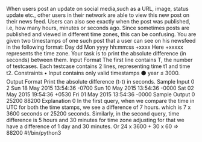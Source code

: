 ﻿

When users post an update on social media,such as a URL, image, status update etc., other users in their network are able to view this new post on their news feed. Users can also see exactly when the post was published, i.e, how many hours, minutes or seconds ago.
Since sometimes posts are published and viewed in different time zones, this can be confusing. You are given two timestamps of one such post that a user can see on his newsfeed in the following format:
Day dd Mon yyyy hh:mm:ss +xxxx
Here +xxxxx represents the time zone. Your task is to print the absolute difference (in seconds) between them.
Input Format
The first line contains T, the number of testcases.
Each testcase contains 2 lines, representing time t1 and time t2.
Constraints
• Input contains only valid timestamps
⚫ year ≤ 3000.
Output Format
Print the absolute difference (t-t) in seconds.
Sample Input 0
2
Sun 18 May 2015 13:54:36 -0700 Sun 10 May 2015 13:54:36 -0000 Sat 02 May 2015 19:54:36 +0530 Fri 01 May 2015 13:54:36 -0000
Sample Output 0
25200 88200
Explanation 0
In the first query, when we compare the time in UTC for both the time stamps, we see a difference of 7 hours. which is 7 x 3600 seconds or 25200 seconds.
Similarly, in the second query, time difference is 5 hours and 30 minutes for time zone adjusting for that we have a difference of 1 day and 30 minutes. Or 24 x 3600 + 30 x 60 ⇒ 88200                                                                                #!/bin/python3




